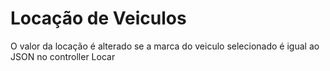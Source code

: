# Locação de Veiculos #  

O valor da locação é alterado se a marca do veiculo selecionado é igual ao JSON no controller Locar

